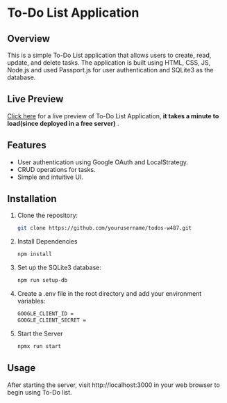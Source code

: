 # To-Do List Application

## Overview

This is a simple To-Do List application that allows users to create, read, update, and delete tasks. The application is built using HTML, CSS, JS, Node.js and used Passport.js for user authentication and SQLite3 as the database.

## Live Preview
[Click here](https://todos-w487.onrender.com) for a live preview of To-Do List Application, **it takes a minute to load(since deployed in a free server)** .


## Features

- User authentication using Google OAuth and LocalStrategy.
- CRUD operations for tasks.
- Simple and intuitive UI.

## Installation

1. Clone the repository:
   ```bash
   git clone https://github.com/yourusername/todos-w487.git
2. Install Dependencies
    ```bash
    npm install
3. Set up the SQLite3 database:
    ```bash 
    npm run setup-db
4. Create a .env file in the root directory and add your environment variables:
    ```bash
    GOOGLE_CLIENT_ID = 
    GOOGLE_CLIENT_SECRET = 
5. Start the Server
    ```bash
    npmx run start


## Usage
After starting the server, visit http://localhost:3000 in your web browser to begin using To-Do list.
